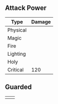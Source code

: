 
## Attack Power

| Type | Damage |
| ---- | ---- |
| Physical |  |
| Magic |  |
| Fire |  |
| Lighting |  |
| Holy |  |
| Critical | 120 |

## Guarded

|  | |
| --- | --- |
|  |  |
